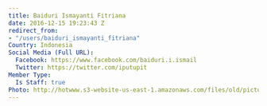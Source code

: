 ```yaml
---
title: Baiduri Ismayanti Fitriana
date: 2016-12-15 19:23:43 Z
redirect_from:
- "/users/baiduri_ismayanti_fitriana"
Country: Indonesia
Social Media (Full URL):
  Facebook: https://www.facebook.com/baiduri.i.ismail
  Twitter: https://twitter.com/iputupit
Member Type:
  Is Staff: true
Photo: http://hotwww.s3-website-us-east-1.amazonaws.com/files/old/pictures/picture-350-1481831640.png
---
```


